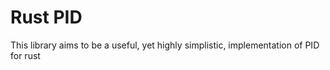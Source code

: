 # Rust PID
This library aims to be a useful, yet highly simplistic, implementation of PID for rust

